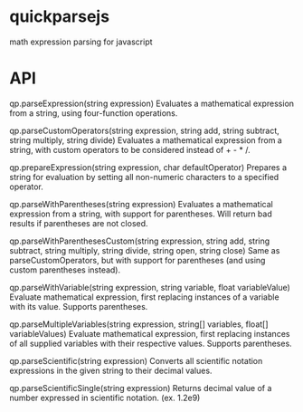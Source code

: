 # quickparsejs
math expression parsing for javascript
# API
qp.parseExpression(string expression)
Evaluates a mathematical expression from a string, using four-function operations.

qp.parseCustomOperators(string expression, string add, string subtract, string multiply, string divide)
Evaluates a mathematical expression from a string, with custom operators to be considered instead of + - * /.

qp.prepareExpression(string expression, char defaultOperator)
Prepares a string for evaluation by setting all non-numeric characters to a specified operator.

qp.parseWithParentheses(string expression)
Evaluates a mathematical expression from a string, with support for parentheses. Will return bad results if parentheses are not closed.

qp.parseWithParenthesesCustom(string expression, string add, string subtract, string multiply, string divide, string open, string close)
Same as parseCustomOperators, but with support for parentheses (and using custom parentheses instead).

qp.parseWithVariable(string expression, string variable, float variableValue)
Evaluate mathematical expression, first replacing instances of a variable with its value. Supports parentheses.

qp.parseMultipleVariables(string expression, string[] variables, float[] variableValues)
Evaluate mathematical expression, first replacing instances of all supplied variables with their respective values. Supports parentheses.

qp.parseScientific(string expression)
Converts all scientific notation expressions in the given string to their decimal values.

qp.parseScientificSingle(string expression)
Returns decimal value of a number expressed in scientific notation. (ex. 1.2e9)
